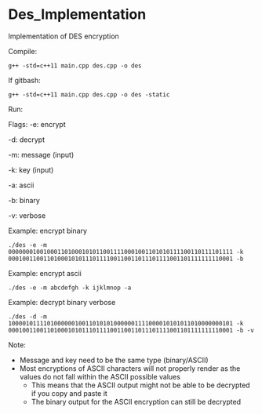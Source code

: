 # Des_Implementation
Implementation of DES encryption

Compile:

`g++ -std=c++11 main.cpp des.cpp -o des`

If gitbash:

`g++ -std=c++11 main.cpp des.cpp -o des -static`

Run:

Flags:
-e: encrypt

-d: decrypt

-m: message (input)

-k: key (input)

-a: ascii

-b: binary

-v: verbose

Example: encrypt binary

`./des -e -m 0000000100100011010001010110011110001001101010111100110111101111 -k 0001001100110100010101110111100110011011101111001101111111110001 -b`

Example: encrypt ascii

`./des -e -m abcdefgh -k ijklmnop -a`

Example: decrypt binary verbose

`./des -d -m 1000010111101000000100110101010000001111000010101011010000000101 -k 0001001100110100010101110111100110011011101111001101111111110001 -b -v`

Note:
 * Message and key need to be the same type (binary/ASCII)
 * Most encryptions of ASCII characters will not properly render as the values do not fall within the ASCII possible values
	* This means that the ASCII output might not be able to be decrypted if you copy and paste it
	* The binary output for the ASCII encryption can still be decrypted